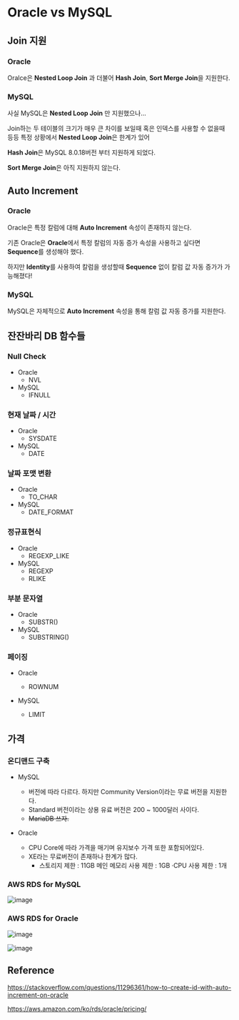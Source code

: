 # Oracle vs MySQL







## Join 지원

### Oracle

Oralce은 **Nested Loop Join** 과 더불어 **Hash Join**, **Sort Merge Join**을 지원한다.



### MySQL

사실 MySQL은 **Nested Loop Join** 만 지원했으나...

Join하는 두 테이블의 크기가 매우 큰 차이를 보일때 혹은 인덱스를 사용할 수 없을때 등등 특정 상황에서 **Nested Loop Join**은 한계가 있어

**Hash Join**은 MySQL 8.0.18버전 부터 지원하게 되었다.

**Sort Merge Join**은 아직 지원하지 않는다.





## Auto Increment

### Oracle

Oracle은 특정 칼럼에 대해 **Auto Increment** 속성이 존재하지 않는다. 

기존 Oracle은 **Oracle**에서 특정 칼럼의 자동 증가 속성을 사용하고 싶다면 **Sequence**를 생성해야 했다.

하지만 **Identity**를 사용하여 칼럼을 생성할때 **Sequence** 없이 칼럼 값 자동 증가가 가능해졌다!



### MySQL

MySQL은 자체적으로 **Auto Increment** 속성을 통해 칼럼 값 자동 증가를 지원한다.



## 잔잔바리 DB 함수들



### Null Check

- Oracle
  - NVL
- MySQL
  - IFNULL

### 현재 날짜 / 시간

- Oracle
  - SYSDATE
- MySQL
  - DATE

### 날짜 포맷 변환

- Oracle
  - TO_CHAR
- MySQL
  - DATE_FORMAT

### 정규표현식

- Oracle
  - REGEXP_LIKE
- MySQL
  - REGEXP
  - RLIKE

### 부분 문자열

- Oracle
  - SUBSTR()
- MySQL
  - SUBSTRING()



### 페이징

- Oracle
  - ROWNUM

- MySQL
  - LIMIT





## 가격

### 온디맨드 구축

- MySQL
  - 버전에 따라 다르다. 하지만 Community Version이라는 무료 버전을 지원한다.
  - Standard 버전이라는 상용 유료 버전은 200 ~ 1000달러 사이다. 
  - ~~MariaDB 쓰자.~~

- Oracle
  - CPU Core에 따라 가격을 매기며 유지보수 가격 또한 포함되어있다.
  - XE라는 무료버전이 존재하나 한계가 많다.
    -  스토리지 제한 : 11GB  메인 메모리 사용 제한 : 1GB ·CPU 사용 제한 : 1개

### AWS RDS for MySQL

![image](https://github.com/kauKoala/Backend-Study/assets/26706925/dd830f9d-9c58-46cf-bd00-ea1e7d503cf4)



### AWS RDS for Oracle

![image](https://github.com/kauKoala/Backend-Study/assets/26706925/b3977837-c462-4bf7-a0d0-5b08e565f279)

![image](https://github.com/kauKoala/Backend-Study/assets/26706925/8ca265c7-c6ee-4e96-b486-5ff42c626f37)

## Reference

https://stackoverflow.com/questions/11296361/how-to-create-id-with-auto-increment-on-oracle

https://aws.amazon.com/ko/rds/oracle/pricing/
